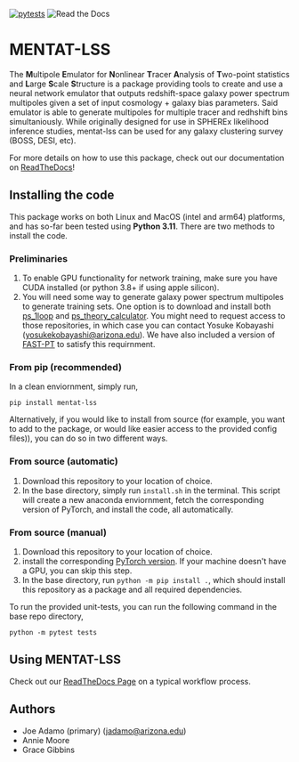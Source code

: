 [![pytests](https://github.com/jadamo/mentat-lss/actions/workflows/pytest.yaml/badge.svg)](https://github.com/jadamo/mentat-lss/actions/workflows/pytest.yaml)
![Read the Docs](https://img.shields.io/readthedocs/spherex_emu)

# MENTAT-LSS

The **M**ultipole **E**mulator for **N**onlinear **T**racer **A**nalysis of **T**wo-point statistics and **L**arge **S**cale **S**tructure is a package providing tools to create and use a neural network emulator that outputs redshift-space galaxy power spectrum multipoles given a set of input cosmology + galaxy bias parameters. Said emulator is able to generate multipoles for multiple tracer and redhshift bins simultaniously. While originally designed for use in SPHEREx likelihood inference studies, mentat-lss can be used for any galaxy clustering survey (BOSS, DESI, etc).

For more details on how to use this package, check out our documentation on [ReadTheDocs](https://spherex-emu.readthedocs.io/en/latest/index.html)!

## Installing the code

This package works on both Linux and MacOS (intel and arm64) platforms, and has so-far been tested using **Python 3.11**. There are two methods to install the code.

### Preliminaries

1. To enable GPU functionality for network training, make sure you have CUDA installed (or python 3.8+ if using apple silicon).
2. You will need some way to generate galaxy power spectrum multipoles to generate training sets. One option is to download and install both [ps_1loop](https://github.com/archaeo-pteryx/ps_1loop) and [ps_theory_calculator](https://github.com/archaeo-pteryx/ps_theory_calculator). You might need to request access to those repositories, in which case you can contact Yosuke Kobayashi (yosukekobayashi@arizona.edu). We have also included a version of [FAST-PT](https://github.com/jablazek/FAST-PT) to satisfy this requirnment.

### From pip (recommended)

In a clean enviornment, simply run,

`pip install mentat-lss`

Alternatively, if you would like to install from source (for example, you want to add to the package, or would like
easier access to the provided config files)), you can do so in two different ways.

### From source (automatic)

1. Download this repository to your location of choice.
2. In the base directory, simply run `install.sh` in the terminal. This script will create a new anaconda enviornment, fetch the corresponding version of PyTorch, and install the code, all automatically.

### From source (manual)

1. Download this repository to your location of choice.
2. install the corresponding [PyTorch version](https://pytorch.org/get-started/locally/). If your machine doesn't have a GPU, you can skip this step.
3. In the base directory, run `python -m pip install .`, which should install this repository as a package and all required dependencies.

To run the provided unit-tests, you can run the following command in the base repo directory,

`python -m pytest tests`

## Using MENTAT-LSS

Check out our [ReadTheDocs Page](https://spherex-emu.readthedocs.io/en/latest/workflow.html) on a typical workflow process.

## Authors

- Joe Adamo (primary) (jadamo@arizona.edu)
- Annie Moore
- Grace Gibbins
